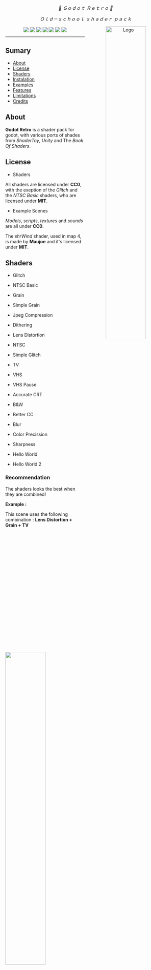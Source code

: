 <div align="center">
    <p align="center"> <i> 💜 Ｇｏｄｏｔ Ｒｅｔｒｏ 💜 </i> </p>
    <p align="center"> <i> Ｏｌｄ－ｓｃｈｏｏｌ ｓｈａｄｅｒ ｐａｃｋ </i> </p>
    <img src="https://user-images.githubusercontent.com/56614267/187816590-4fc9e419-84ba-4082-bfaf-e6f02001824d.png" alt="Logo" align="right" width="50%"></img>
    <img src="https://img.shields.io/badge/license-CC0%20&%20MIT-b339e3?style=flat-square" align="center"></img>
    <img src="https://img.shields.io/github/stars/Ahopness/GodotRetro?color=b339e3&style=flat-square" align="center"></img>
    <img src="https://img.shields.io/github/forks/Ahopness/GodotRetro?color=b339e3&style=flat-square" align="center"></img>
    <img src="https://img.shields.io/badge/version-3.5.0-b339e3?style=flat-square" align="center"></img>
    <img src="https://img.shields.io/github/repo-size/Ahopness/GodotRetro?color=b339e3&style=flat-square" align="center"></img>
    <img src="https://img.shields.io/github/last-commit/Ahopness/GodotRetro?color=b339e3&style=flat-square" align="center"></img>
    <img src="https://img.shields.io/badge/Twitter-Ahopness-b339e3?style=flat-square" align="center"></img>
    <hr>
</div>

## Sumary

* [About](#about)
* [License](#license)
* [Shaders](#shaders)
* [Instalation](#instalation)
* [Examples](#examples)
* [Features](#features)
* [Limitations](#limitations)
* [Credits](#credits)



## About

**Godot Retro** is a shader pack for godot, with various ports of shades from *ShaderToy*, *Unity* and The *Book Of Shaders*. 



## License

* Shaders

All shaders are licensed under **CC0**, with the exeption of the *Glitch* and the *NTSC Basic* shaders, who are licensed under **MIT**. 

* Example Scenes

*Models*, *scripts*, *textures* and *sounds* are all under **CC0**.

The *shrWind* shader, used in map 4, is made by **Maujoe** and it's licensed under **MIT**.



## Shaders

- Glitch

- NTSC Basic

- Grain

- Simple Grain

- Jpeg Compression

- Dithering

- Lens Distortion

- NTSC

- Simple Glitch

- TV

- VHS

- VHS Pause

- Accurate CRT

- B&W

- Better CC

- Blur

- Color Precission

- Sharpness

- Hello World

- Hello World 2

### Recommendation

The shaders looks the best when they are combined!

**Example :**

This scene uses the following combination : **Lens Distortion + Grain + TV**

<img src="https://user-images.githubusercontent.com/56614267/138868860-0a105613-279c-4918-84b1-a1208ad206f8.png" width="50%"></img>

And this scene use this combination : **Lens Distortion + Sharpness + NTSC**

<img src="https://user-images.githubusercontent.com/56614267/138868037-8d0ec41a-9e59-47ec-9873-fc9a2ff014b9.gif" width="50%"></img>


- Tip 1 : **Sharpness** is a must have if using any of the *TV*, *VHS* or the *NTSC* shaders for getting a more realistic retro effect!

- Tip 2 : **Lens Distortion** and high FOV combined can give a MTV 2000 blumbers aesthetics if used correctly!

- Tip 3 : Be careful with **Grain**! It can get messy really easily!

- Tip 4 : All of the shaders can go beyond their default range values, just open the shader code and just the numbers inside the *hint_range()* function in the variables section.

- Tip 5 : **ALWAYS** check the headers inside the shader you are using, theres information about *compatibility*, *credits* and *licesing* in there!



## Instalation

**To use the shaders you gotta** :

1. Copy the *GodotRetro* folder to your project (can be anywhere)


***For normal shader*** :

2. Just add the shader to a *ShaderMaterial*.


***For screen space shaders*** :

2. Create a *ColorRect* and make it a *FullRect* in the *Layout* options

3. Assign the shader of preference to a *ShaderMaterial* in the used *ColorRect*.


**Example :**

![example](https://i.imgur.com/sSti5i8.png)


**Done!** Have fun!


### DISCLAMER :

- To use 2+ shaders at the same time, you gotta use a BackBufferCopy set as Viewport for each effect.

- For UI, be sure to set it above the shaders for then to be aplied for more imersion.



## Examples

5 free easy to learn examples are available with the pack.

<div align="center">
   <img src="https://user-images.githubusercontent.com/56614267/138868105-6b24ea23-ba13-4160-b936-35a43f9993d5.gif" align="center" width="30%"></img>
   <img src="https://user-images.githubusercontent.com/56614267/138868168-803a3cd0-82c9-4b83-8e1e-9bc614d5681c.png" align="center" width="30%"></img>
   <img src="https://user-images.githubusercontent.com/56614267/187816644-c782709d-87d3-4d74-8b16-659a700fb408.png" align="center" width="30%"></img>
</div>

**General controls**:

|    ESC    |
|-----------|
| Quit Game |

**Map 1 controls**:

|    W   |     A     |     S     |     D      |     E     |     Q     | Shift |
|--------|-----------|-----------|------------|-----------|-----------|-------|
| Foward | Turn Left | Backwards | Turn Right | Walk Left | Walk Left |  Run  |

**Map 4 controls**:

|     A     |     D      |
|-----------|------------|
| Move Left | Move Right |



## Features

 - **22** easy to use godot shaders

 - 5 well done **example projects**



## Limitations

Unfortnetly, some shaders arent 100% perfect.

 - Some shaders may not work in GLES2, please check the used shader's header inside code for more information!



## Credits 

Shaders ported by : **Ahopness ([@ahopness](http://twitter.com/ahopness "My Twitter Account"))**

*B&W* shader where originaly made by : **demofox (ShaderToy)**

*Color Precission* shader where originaly made by : **abelcamarena (ShaderToy)**

*Jpeg Compression* shader where originaly made by : **paniq (ShaderToy)**

*Better CC* shader where originaly made by **Wunkolo(ShaderToy)**

*Lens Distortion* shader where originaly made by **jcant0n(ShaderToy)**

*Sharpness* shader where originaly made by **Nihilistic_Furry(ShaderToy)**

*Grain* shader where originaly made by **spl!te(GitHub) & martinsh(Personal Blog)**

*Simple Grain* shader where originaly made by : **juniorxsound (ShaderToy)**

*TV* shader where originaly made by : **ehj1 (ShaderToy)**

*VHS* shader where originaly made by : **FMS_Cat (ShaderToy)**

*VHS Pause* shader where originaly made by : **caaaaaaarter (ShaderToy)**

*NTSC* shader where originaly made by : **ompuco (ShaderToy)**

*NTSC Basic* shader where originaly made by : **keijiro (Github)**

*Glitch* shader where originaly made by : **keijiro (GitHub)**

*Simple Glitch* shader where originaly made by : **Gaktan (ShaderToy)**

*Blur* shader where originaly made by : **jcant0n (ShaderToy)**

*Hello World* and *Hello World 2* shaders where originaly made by : **Patricio Gonzalez Vivo** 

